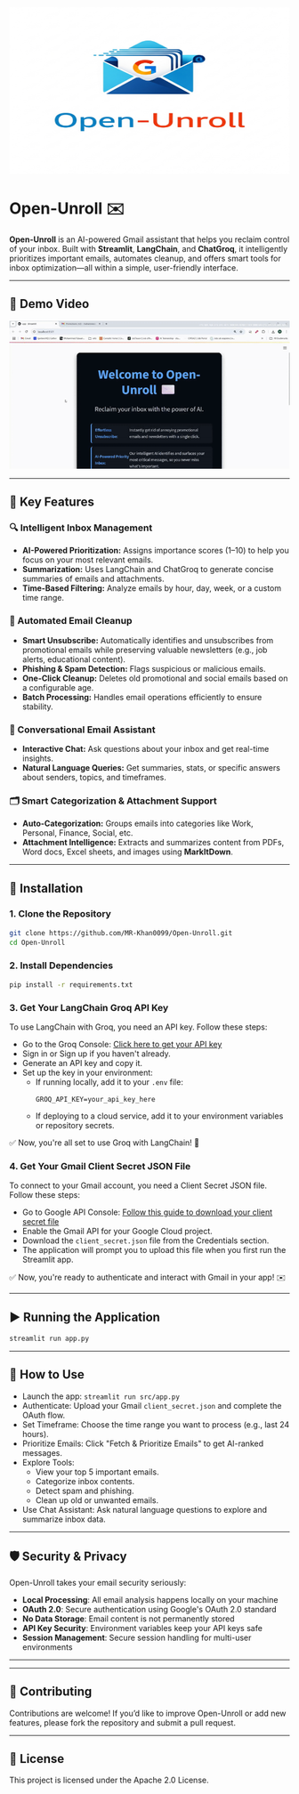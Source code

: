 <!-- Logo -->
<p align="center">
  <img src="assets/logo.png" alt="InboxHero Logo" width="600" height = "300">
</p>

# Open-Unroll ✉️

**Open-Unroll** is an AI-powered Gmail assistant that helps you reclaim control of your inbox. Built with **Streamlit**, **LangChain**, and **ChatGroq**, it intelligently prioritizes important emails, automates cleanup, and offers smart tools for inbox optimization—all within a simple, user-friendly interface.

---

## 🎥 Demo Video

<!-- Watch the app in action: [demo.mp4](assets/demo.mp4) Replace with actual link -->
<p align="center">
  <img src="assets/demo.gif" alt="alt text" />
</p>



---

## 🚀 Key Features

### 🔍 Intelligent Inbox Management
- **AI-Powered Prioritization:** Assigns importance scores (1–10) to help you focus on your most relevant emails.
- **Summarization:** Uses LangChain and ChatGroq to generate concise summaries of emails and attachments.
- **Time-Based Filtering:** Analyze emails by hour, day, week, or a custom time range.

### 🧹 Automated Email Cleanup
- **Smart Unsubscribe:** Automatically identifies and unsubscribes from promotional emails while preserving valuable newsletters (e.g., job alerts, educational content).
- **Phishing & Spam Detection:** Flags suspicious or malicious emails.
- **One-Click Cleanup:** Deletes old promotional and social emails based on a configurable age.
- **Batch Processing:** Handles email operations efficiently to ensure stability.

### 💬 Conversational Email Assistant
- **Interactive Chat:** Ask questions about your inbox and get real-time insights.
- **Natural Language Queries:** Get summaries, stats, or specific answers about senders, topics, and timeframes.

### 🗂️ Smart Categorization & Attachment Support
- **Auto-Categorization:** Groups emails into categories like Work, Personal, Finance, Social, etc.
- **Attachment Intelligence:** Extracts and summarizes content from PDFs, Word docs, Excel sheets, and images using **MarkItDown**.

---

## 🔧 Installation

### 1. Clone the Repository
```bash
git clone https://github.com/MR-Khan0099/Open-Unroll.git
cd Open-Unroll
```

### 2. Install Dependencies
```bash
pip install -r requirements.txt
```

### 3. Get Your LangChain Groq API Key
To use LangChain with Groq, you need an API key. Follow these steps:
- Go to the Groq Console: [Click here to get your API key](https://console.groq.com/playground)
- Sign in or Sign up if you haven't already.
- Generate an API key and copy it.
- Set up the key in your environment:
  - If running locally, add it to your `.env` file:
    ```env
    GROQ_API_KEY=your_api_key_here
    ```
  - If deploying to a cloud service, add it to your environment variables or repository secrets.

✅ Now, you're all set to use Groq with LangChain! 🚀

### 4. Get Your Gmail Client Secret JSON File
To connect to your Gmail account, you need a Client Secret JSON file. Follow these steps:
- Go to Google API Console: [Follow this guide to download your client secret file](https://stackoverflow.com/questions/52200589/where-to-download-your-client-secret-file-json-file)
- Enable the Gmail API for your Google Cloud project.
- Download the `client_secret.json` file from the Credentials section.
- The application will prompt you to upload this file when you first run the Streamlit app.

✅ Now, you're ready to authenticate and interact with Gmail in your app! ✉️

---

## ▶️ Running the Application
```bash
streamlit run app.py
```

----

## 🎯 How to Use

- Launch the app: `streamlit run src/app.py`
- Authenticate: Upload your Gmail `client_secret.json` and complete the OAuth flow.
- Set Timeframe: Choose the time range you want to process (e.g., last 24 hours).
- Prioritize Emails: Click "Fetch & Prioritize Emails" to get AI-ranked messages.
- Explore Tools:
   - View your top 5 important emails.
   - Categorize inbox contents.
   - Detect spam and phishing.
   - Clean up old or unwanted emails.
- Use Chat Assistant: Ask natural language questions to explore and summarize inbox data.



---


## 🛡️ Security & Privacy

Open-Unroll takes your email security seriously:

- **Local Processing**: All email analysis happens locally on your machine
- **OAuth 2.0**: Secure authentication using Google's OAuth 2.0 standard
- **No Data Storage**: Email content is not permanently stored
- **API Key Security**: Environment variables keep your API keys safe
- **Session Management**: Secure session handling for multi-user environments

---

---

## 🤝 Contributing
Contributions are welcome! If you’d like to improve Open-Unroll or add new features, please fork the repository and submit a pull request.

---

## 📄 License
This project is licensed under the Apache 2.0 License.